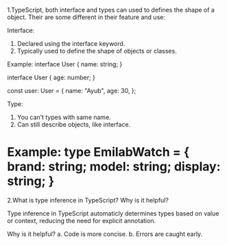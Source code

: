 1.TypeScript, both interface and types can used to defines the shape of a object. Their are some different in their feature and use: 

Interface:

1. Declared using the interface keyword.
2. Typically used to define the shape of objects or classes.

Example:
   interface User {
  name: string;
}

interface User {
  age: number;
}

const user: User = {
  name: "Ayub",
  age: 30,
};

Type:
 1. You can’t types with same name.
 2. Can still describe objects, like interface.

Example: 
  type EmilabWatch = {
        brand: string;
        model: string;
        display: string;
    }
================================================================================================

2.What is type inference in TypeScript? Why is it helpful?

 Type inference in TypeScript automaticly determines types based on value or context, reducing the need for explicit annotation.

 Why is it helpful?
  a. Code is more concise.
  b. Errors are caught early.

   
